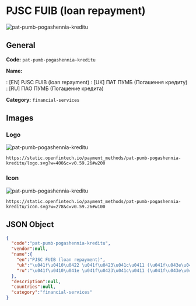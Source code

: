 
# PJSC FUIB (loan repayment) 
![pat-pumb-pogashennia-kreditu](https://static.openfintech.io/payment_methods/pat-pumb-pogashennia-kreditu/logo.svg?w=400&c=v0.59.26#w200)  

## General 
**Code:** `pat-pumb-pogashennia-kreditu` 
 
**Name:** 
 
:	[EN] PJSC FUIB (loan repayment) 
:	[UK] ПАТ ПУМБ (Погашення кредиту) 
:	[RU] ПАО ПУМБ (Погашение кредита) 
 
**Category:** `financial-services` 
 

## Images 

### Logo 
![pat-pumb-pogashennia-kreditu](https://static.openfintech.io/payment_methods/pat-pumb-pogashennia-kreditu/logo.svg?w=400&c=v0.59.26#w200)  

```
https://static.openfintech.io/payment_methods/pat-pumb-pogashennia-kreditu/logo.svg?w=400&c=v0.59.26#w200
```  

### Icon 
![pat-pumb-pogashennia-kreditu](https://static.openfintech.io/payment_methods/pat-pumb-pogashennia-kreditu/icon.svg?w=278&c=v0.59.26#w100)  

```
https://static.openfintech.io/payment_methods/pat-pumb-pogashennia-kreditu/icon.svg?w=278&c=v0.59.26#w100
```  

## JSON Object 

```json
{
  "code":"pat-pumb-pogashennia-kreditu",
  "vendor":null,
  "name":{
    "en":"PJSC FUIB (loan repayment)",
    "uk":"\u041f\u0410\u0422 \u041f\u0423\u041c\u0411 (\u041f\u043e\u0433\u0430\u0448\u0435\u043d\u043d\u044f \u043a\u0440\u0435\u0434\u0438\u0442\u0443)",
    "ru":"\u041f\u0410\u041e \u041f\u0423\u041c\u0411 (\u041f\u043e\u0433\u0430\u0448\u0435\u043d\u0438\u0435 \u043a\u0440\u0435\u0434\u0438\u0442\u0430)"
  },
  "description":null,
  "countries":null,
  "category":"financial-services"
}
```  
